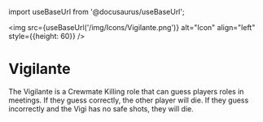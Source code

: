 import useBaseUrl from '@docusaurus/useBaseUrl';

<img src={useBaseUrl('/img/Icons/Vigilante.png')} alt="Icon" align="left" style={{height: 60}} />
# Vigilante

The Vigilante is a Crewmate Killing role that can guess players roles in meetings. If they guess correctly, the other player will die. If they guess incorrectly and the Vigi has no safe shots, they will die.
